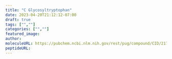 ```yaml
---
title: "C Glycosyltryptophan"
date: 2023-04-20T21:12:12-07:00
draft: true
tags: ["",""]
categories: ["",""]
featured_image: 
author: 
moleculeURL: https://pubchem.ncbi.nlm.nih.gov/rest/pug/compound/CID/21775807/record/SDF/?record_type=3d&response_type=display
peptideURL:
---
```

